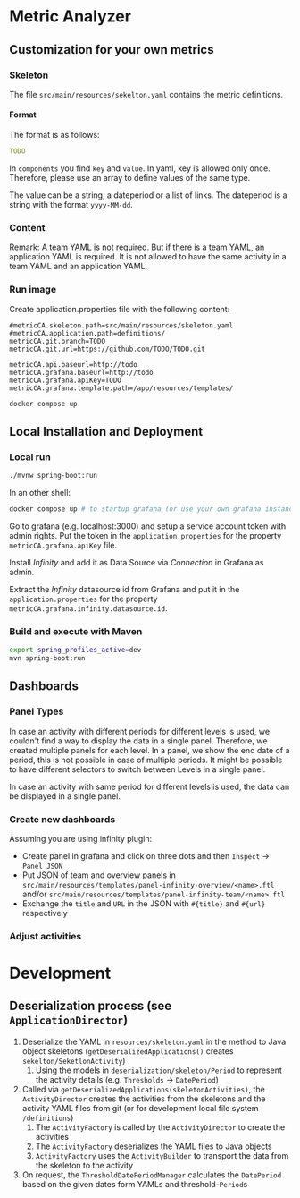 # Metric Analyzer

## Customization for your own metrics
### Skeleton
The file `src/main/resources/sekelton.yaml` contains the metric definitions.

#### Format
The format is as follows:
```yaml 
TODO
```
In `components` you find `key` and `value`. In yaml, key is allowed only once. Therefore, please use an array to define values of the same type.

The value can be a string, a dateperiod or a list of links. The dateperiod is a string with the format `yyyy-MM-dd`.
### Content


Remark: A team YAML is not required. But if there is a team YAML, an application YAML is required. It is not allowed to have the same activity in a team YAML and an application YAML.

### Run image
Create application.properties file with the following content:
```properties
#metricCA.skeleton.path=src/main/resources/skeleton.yaml
#metricCA.application.path=definitions/
metricCA.git.branch=TODO
metricCA.git.url=https://github.com/TODO/TODO.git

metricCA.api.baseurl=http://todo
metricCA.grafana.baseurl=http://todo
metricCA.grafana.apiKey=TODO
metricCA.grafana.template.path=/app/resources/templates/
```
```bash
docker compose up
```

## Local Installation and Deployment
### Local run
```bash
./mvnw spring-boot:run
```
In an other shell:
```bash
docker compose up # to startup grafana (or use your own grafana instance)
```
Go to grafana (e.g. localhost:3000) and setup a service account token with admin rights. 
Put the token in the `application.properties` for the property `metricCA.grafana.apiKey` file.

Install _Infinity_ and add it as Data Source via _Connection_ in Grafana as admin.

Extract the _Infinity_ datasource id from Grafana and put it in the `application.properties` for the property `metricCA.grafana.infinity.datasource.id`.

### Build and execute with Maven

```bash
export spring_profiles_active=dev
mvn spring-boot:run
```

## Dashboards
### Panel Types
In case an activity with different periods for different levels is used, we couldn't find a way to display the data in a single panel. Therefore, we created multiple panels for each level.
In a panel, we show the end date of a period, this is not possible in case of multiple periods. It might be possible to have different selectors to switch between Levels in a single panel.

In case an activity with same period for different levels is used, the data can be displayed in a single panel.

### Create new dashboards
Assuming you are using infinity plugin:
- Create panel in grafana and click on three dots and then `Inspect` -> `Panel JSON`
- Put JSON of team and overview panels in `src/main/resources/templates/panel-infinity-overview/<name>.ftl` and/or `src/main/resources/templates/panel-infinity-team/<name>.ftl`
- Exchange the `title` and `URL` in the JSON with `#{title}` and `#{url}` respectively

### Adjust activities

# Development
## Deserialization process (see `ApplicationDirector`)
1. Deserialize the YAML in `resources/skeleton.yaml` in the method  to Java object skeletons (`getDeserializedApplications()` creates `sekelton/SeketlonActivity`)
    1. Using the models in `deserialization/skeleton/Period` to represent the activity details (e.g. `Thresholds` -> `DatePeriod`)
2. Called via `getDeserializedApplications(skeletonActivities)`, the `ActivityDirector` creates the activities from the skeletons and the activity YAML files from git (or for development local file system `/definitions`)
    1. The `ActivityFactory` is called by the `ActivityDirector` to create the activities
    2. The `ActivityFactory` deserializes the YAML files to Java objects
    3. `ActivityFactory` uses the `ActivityBuilder` to transport the data from the skeleton to the activity
3. On request, the `ThresholdDatePeriodManager` calculates the `DatePeriod` based on the given dates form YAMLs and threshold-`Period`s